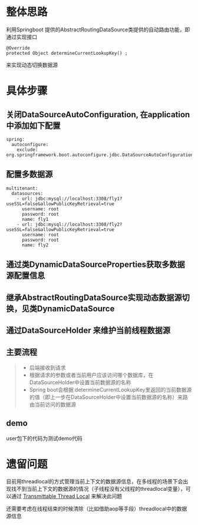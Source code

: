 # 整体思路

利用Springboot 提供的AbstractRoutingDataSource类提供的自动路由功能，即通过实现接口

```
@Override
protected Object determineCurrentLookupKey() ;
```
来实现动态切换数据源

# 具体步骤

## 关闭DataSourceAutoConfiguration, 在application中添加如下配置

```
spring:
  autoconfigure:
    exclude: org.springframework.boot.autoconfigure.jdbc.DataSourceAutoConfiguration
```

## 配置多数据源

```aidl
multitenant:
  datasources:
    - url: jdbc:mysql://localhost:3308/fly1?useSSL=false&allowPublicKeyRetrieval=true
      username: root
      password: root
      name: fly1
    - url: jdbc:mysql://localhost:3308/fly2?useSSL=false&allowPublicKeyRetrieval=true
      username: root
      password: root
      name: fly2
```

## 通过类DynamicDataSourceProperties获取多数据源配置信息

## 继承AbstractRoutingDataSource实现动态数据源切换，见类DynamicDataSource

## 通过DataSourceHolder 来维护当前线程数据源

## 主要流程
> * 后端接收到请求
> * 根据请求的参数或者当前用户应该访问哪个数据库，在DataSourceHolder中设置当前数据源的名称
> * Spring boot会根据 determineCurrentLookupKey里返回的当前数据源的值（即上一步在DataSourceHolder中设置当前数据源的名称）来路由当前访问的数据源

## demo
user包下的代码为测试demo代码

# 遗留问题

目前用threadlocal的方式管理当前上下文的数据源信息，在多线程的场景下会出现找不到当前上下文的数据源的情况（子线程没有父线程的threadlocal变量），可以通过 [Transmittable Thread Local](https://github.com/alibaba/transmittable-thread-local) 来解决此问题

还需要考虑在线程结束的时候清除（比如借助aop等手段）threadlocal中的数据源信息


